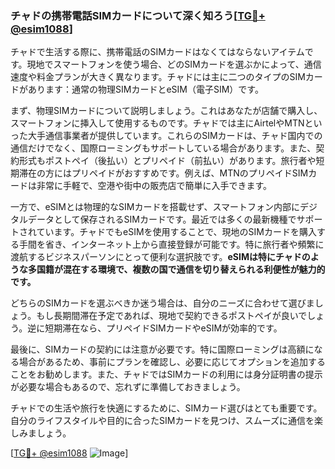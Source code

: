 ### チャドの携帯電話SIMカードについて深く知ろう[[TG💪+ @esim1088](https://t.me/s/esim1088)]

チャドで生活する際に、携帯電話のSIMカードはなくてはならないアイテムです。現地でスマートフォンを使う場合、どのSIMカードを選ぶかによって、通信速度や料金プランが大きく異なります。チャドには主に二つのタイプのSIMカードがあります：通常の物理SIMカードとeSIM（電子SIM）です。

まず、物理SIMカードについて説明しましょう。これはあなたが店舗で購入し、スマートフォンに挿入して使用するものです。チャドでは主にAirtelやMTNといった大手通信事業者が提供しています。これらのSIMカードは、チャド国内での通信だけでなく、国際ローミングもサポートしている場合があります。また、契約形式もポストペイ（後払い）とプリペイド（前払い）があります。旅行者や短期滞在の方にはプリペイドがおすすめです。例えば、MTNのプリペイドSIMカードは非常に手軽で、空港や街中の販売店で簡単に入手できます。

一方で、eSIMとは物理的なSIMカードを搭載せず、スマートフォン内部にデジタルデータとして保存されるSIMカードです。最近では多くの最新機種でサポートされています。チャドでもeSIMを使用することで、現地のSIMカードを購入する手間を省き、インターネット上から直接登録が可能です。特に旅行者や頻繁に渡航するビジネスパーソンにとって便利な選択肢です。**eSIMは特にチャドのような多国籍が混在する環境で、複数の国で通信を切り替えられる利便性が魅力的です。**

どちらのSIMカードを選ぶべきか迷う場合は、自分のニーズに合わせて選びましょう。もし長期間滞在予定であれば、現地で契約できるポストペイが良いでしょう。逆に短期滞在なら、プリペイドSIMカードやeSIMが効率的です。

最後に、SIMカードの契約には注意が必要です。特に国際ローミングは高額になる場合があるため、事前にプランを確認し、必要に応じてオプションを追加することをお勧めします。また、チャドではSIMカードの利用には身分証明書の提示が必要な場合もあるので、忘れずに準備しておきましょう。

チャドでの生活や旅行を快適にするために、SIMカード選びはとても重要です。自分のライフスタイルや目的に合ったSIMカードを見つけ、スムーズに通信を楽しみましょう。

[[TG💪+ @esim1088](https://t.me/s/esim1088) ![Image](https://i.postimg.cc/Y0z9fWf4/image.png)]